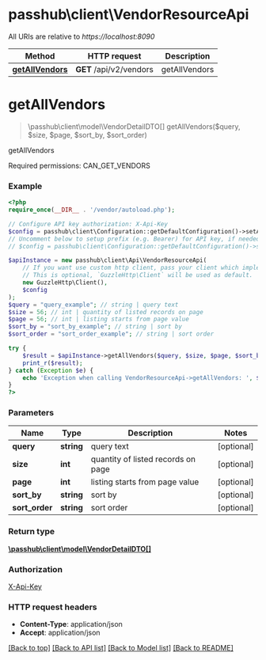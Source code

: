 # passhub\client\VendorResourceApi

All URIs are relative to *https://localhost:8090*

Method | HTTP request | Description
------------- | ------------- | -------------
[**getAllVendors**](VendorResourceApi.md#getAllVendors) | **GET** /api/v2/vendors | getAllVendors


# **getAllVendors**
> \passhub\client\model\VendorDetailDTO[] getAllVendors($query, $size, $page, $sort_by, $sort_order)

getAllVendors

Required permissions: CAN_GET_VENDORS

### Example
```php
<?php
require_once(__DIR__ . '/vendor/autoload.php');

// Configure API key authorization: X-Api-Key
$config = passhub\client\Configuration::getDefaultConfiguration()->setApiKey('X-Api-Key', 'YOUR_API_KEY');
// Uncomment below to setup prefix (e.g. Bearer) for API key, if needed
// $config = passhub\client\Configuration::getDefaultConfiguration()->setApiKeyPrefix('X-Api-Key', 'Bearer');

$apiInstance = new passhub\client\Api\VendorResourceApi(
    // If you want use custom http client, pass your client which implements `GuzzleHttp\ClientInterface`.
    // This is optional, `GuzzleHttp\Client` will be used as default.
    new GuzzleHttp\Client(),
    $config
);
$query = "query_example"; // string | query text
$size = 56; // int | quantity of listed records on page
$page = 56; // int | listing starts from page value
$sort_by = "sort_by_example"; // string | sort by
$sort_order = "sort_order_example"; // string | sort order

try {
    $result = $apiInstance->getAllVendors($query, $size, $page, $sort_by, $sort_order);
    print_r($result);
} catch (Exception $e) {
    echo 'Exception when calling VendorResourceApi->getAllVendors: ', $e->getMessage(), PHP_EOL;
}
?>
```

### Parameters

Name | Type | Description  | Notes
------------- | ------------- | ------------- | -------------
 **query** | **string**| query text | [optional]
 **size** | **int**| quantity of listed records on page | [optional]
 **page** | **int**| listing starts from page value | [optional]
 **sort_by** | **string**| sort by | [optional]
 **sort_order** | **string**| sort order | [optional]

### Return type

[**\passhub\client\model\VendorDetailDTO[]**](../Model/VendorDetailDTO.md)

### Authorization

[X-Api-Key](../../README.md#X-Api-Key)

### HTTP request headers

 - **Content-Type**: application/json
 - **Accept**: application/json

[[Back to top]](#) [[Back to API list]](../../README.md#documentation-for-api-endpoints) [[Back to Model list]](../../README.md#documentation-for-models) [[Back to README]](../../README.md)

